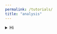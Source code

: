 ```yaml
---
permalink: /tutorials/
title: "analysis"
---
```


<details>
<summary>Hi</summary>
This section will show u how to discuss with people.
</details>


